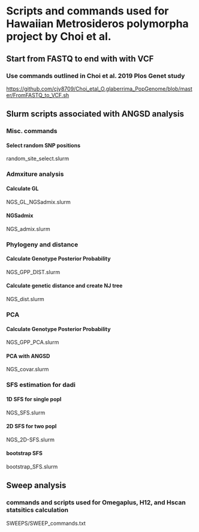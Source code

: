 # Scripts and commands used for Hawaiian Metrosideros polymorpha project by Choi et al.

## Start from FASTQ to end with with VCF
### Use commands outlined in Choi et al. 2019 Plos Genet study
https://github.com/cjy8709/Choi_etal_O.glaberrima_PopGenome/blob/master/FromFASTQ_to_VCF.sh

## Slurm scripts associated with ANGSD analysis
### Misc. commands
#### Select random SNP positions
random_site_select.slurm

### Admxiture analysis
#### Calculate GL
NGS_GL_NGSadmix.slurm

#### NGSadmix
NGS_admix.slurm

### Phylogeny and distance
#### Calculate Genotype Posterior Probability
NGS_GPP_DIST.slurm

#### Calculate genetic distance and create NJ tree
NGS_dist.slurm

### PCA
#### Calculate Genotype Posterior Probability
NGS_GPP_PCA.slurm

#### PCA with ANGSD
NGS_covar.slurm

### SFS estimation for dadi
#### 1D SFS for single popl
NGS_SFS.slurm

#### 2D SFS for two popl
NGS_2D-SFS.slurm

#### bootstrap SFS
bootstrap_SFS.slurm


## Sweep analysis
### commands and scripts used for Omegaplus, H12, and Hscan statsitics calculation 
SWEEPS/SWEEP_commands.txt
